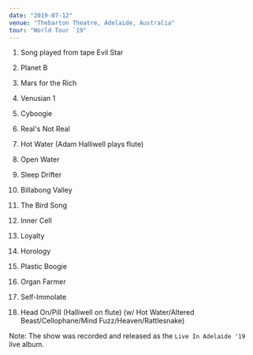 ```yaml
---
date: "2019-07-12"
venue: "Thebarton Theatre, Adelaide, Australia"
tour: "World Tour `19"
---
```



 1. Song played from tape
    Evil Star

 2. Planet B

 3. Mars for the Rich

 4. Venusian 1

 5. Cyboogie

 6. Real's Not Real

 7. Hot Water
    (Adam Halliwell plays flute)

 8. Open Water

 9. Sleep Drifter

10. Billabong Valley

11. The Bird Song

12. Inner Cell

13. Loyalty

14. Horology

15. Plastic Boogie

16. Organ Farmer

17. Self-Immolate

18. Head On/Pill
    (Halliwell on flute) (w/ Hot Water/Altered
    Beast/Cellophane/Mind Fuzz/Heaven/Rattlesnake)


Note: The show was recorded and released as the `Live In Adelaide '19`
live album.
